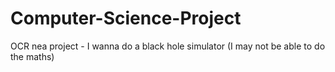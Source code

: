 # Computer-Science-Project
OCR nea project - I wanna do a black hole simulator (I may not be able to do the maths)
